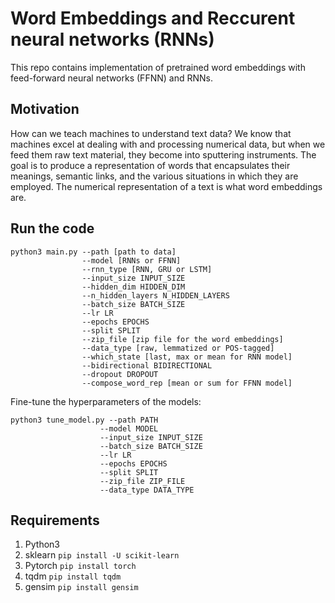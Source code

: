 # Word Embeddings and Reccurent neural networks (RNNs)

This repo contains implementation of pretrained word embeddings with feed-forward neural networks (FFNN) and RNNs. 

## Motivation 
How can we teach machines to understand text data? We know that machines excel at dealing with and processing numerical data, but when we feed them raw text material, they become into sputtering instruments. The goal is to produce a representation of words that encapsulates their meanings, semantic links, and the various situations in which they are employed. The numerical representation of a text is what word embeddings are.

## Run the code
```
python3 main.py --path [path to data]
                --model [RNNs or FFNN]
                --rnn_type [RNN, GRU or LSTM]
                --input_size INPUT_SIZE
                --hidden_dim HIDDEN_DIM
                --n_hidden_layers N_HIDDEN_LAYERS
                --batch_size BATCH_SIZE
                --lr LR
                --epochs EPOCHS
                --split SPLIT
                --zip_file [zip file for the word embeddings]
                --data_type [raw, lemmatized or POS-tagged]
                --which_state [last, max or mean for RNN model]
                --bidirectional BIDIRECTIONAL
                --dropout DROPOUT
                --compose_word_rep [mean or sum for FFNN model]
```
Fine-tune the hyperparameters of the models:

```
python3 tune_model.py --path PATH
                    --model MODEL
                    --input_size INPUT_SIZE
                    --batch_size BATCH_SIZE
                    --lr LR
                    --epochs EPOCHS
                    --split SPLIT
                    --zip_file ZIP_FILE
                    --data_type DATA_TYPE
```

## Requirements

1. Python3
2. sklearn  ```pip install -U scikit-learn```
3. Pytorch ```pip install torch ```
4. tqdm ```pip install tqdm```
5. gensim ```pip install gensim```

